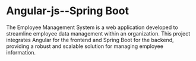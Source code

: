 # Angular-js--Spring Boot
The Employee Management System is a web application developed to streamline employee data management within an organization. This project integrates Angular for the frontend and Spring Boot for the backend, providing a robust and scalable solution for managing employee information. 
